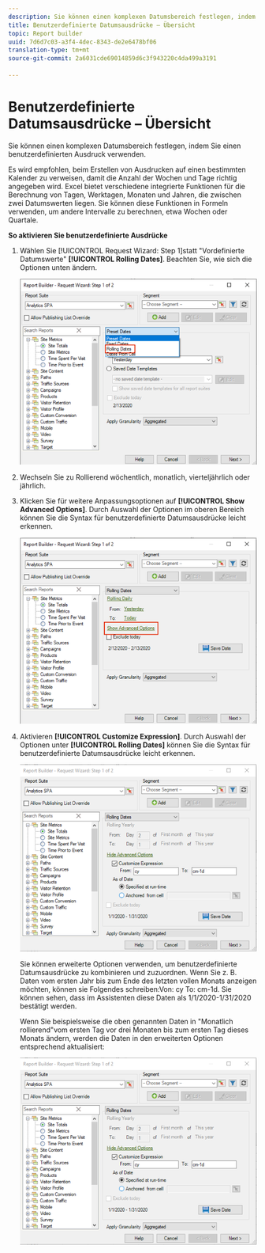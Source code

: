 ```yaml
---
description: Sie können einen komplexen Datumsbereich festlegen, indem Sie einen benutzerdefinierten Ausdruck verwenden.
title: Benutzerdefinierte Datumsausdrücke – Übersicht
topic: Report builder
uuid: 7d6d7c03-a3f4-4dec-8343-de2e6478bf06
translation-type: tm+mt
source-git-commit: 2a6031cde69014859d6c3f943220c4da499a3191

---
```



# Benutzerdefinierte Datumsausdrücke – Übersicht

Sie können einen komplexen Datumsbereich festlegen, indem Sie einen benutzerdefinierten Ausdruck verwenden.

Es wird empfohlen, beim Erstellen von Ausdrucken auf einen bestimmten Kalender zu verweisen, damit die Anzahl der Wochen und Tage richtig angegeben wird. Excel bietet verschiedene integrierte Funktionen für die Berechnung von Tagen, Werktagen, Monaten und Jahren, die zwischen zwei Datumswerten liegen. Sie können diese Funktionen in Formeln verwenden, um andere Intervalle zu berechnen, etwa Wochen oder Quartale.

**So aktivieren Sie benutzerdefinierte Ausdrücke**

1. Wählen Sie [!UICONTROL Request Wizard: Step 1]statt &quot;Vordefinierte Datumswerte&quot; **[!UICONTROL Rolling Dates]**. Beachten Sie, wie sich die Optionen unten ändern.

   ![](assets/rolldates1.png)

1. Wechseln Sie zu Rollierend wöchentlich, monatlich, vierteljährlich oder jährlich.
1. Klicken Sie für weitere Anpassungsoptionen auf **[!UICONTROL Show Advanced Options]**. Durch Auswahl der Optionen im oberen Bereich können Sie die Syntax für benutzerdefinierte Datumsausdrücke leicht erkennen.

   ![](assets/rolldates2.png)

1. Aktivieren **[!UICONTROL Customize Expression]**. Durch Auswahl der Optionen unter **[!UICONTROL Rolling Dates]** können Sie die Syntax für benutzerdefinierte Datumsausdrücke leicht erkennen.

   ![](assets/rolldates5.png)

   Sie können erweiterte Optionen verwenden, um benutzerdefinierte Datumsausdrücke zu kombinieren und zuzuordnen. Wenn Sie z. B. Daten vom ersten Jahr bis zum Ende des letzten vollen Monats anzeigen möchten, können sie Folgendes schreiben:Von: cy To: cm-1d. Sie können sehen, dass im Assistenten diese Daten als 1/1/2020-1/31/2020 bestätigt werden.

   Wenn Sie beispielsweise die oben genannten Daten in &quot;Monatlich rollierend&quot;vom ersten Tag vor drei Monaten bis zum ersten Tag dieses Monats ändern, werden die Daten in den erweiterten Optionen entsprechend aktualisiert:

   ![](assets/rolldates5.png)

